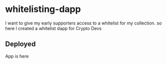 # whitelisting-dapp
I want to give my early supporters access to a whitelist for my collection. so here I created a whitelist dapp for Crypto Devs

## Deployed
App is here[](https://whitelisting-dapp-psi.vercel.app/)
